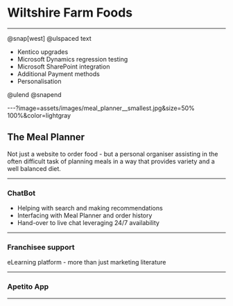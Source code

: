 # Wiltshire Farm Foods

---
@snap[west] @ulspaced text

* Kentico upgrades
* Microsoft Dynamics regression testing
* Microsoft SharePoint integration
* Additional Payment methods
* Personalisation

@ulend 
@snapend

---?image=assets/images/meal_planner__smallest.jpg&size=50% 100%&color=lightgray

## The Meal Planner

Not just a website to order food - but a personal organiser assisting in the often difficult task of planning meals in a way that provides variety and a well balanced diet.

---

### ChatBot

* Helping with search and making recommendations
* Interfacing with Meal Planner and order history
* Hand-over to live chat leveraging 24/7 availability

---

### Franchisee support

eLearning platform - more than just marketing literature

---

### Apetito App

---
